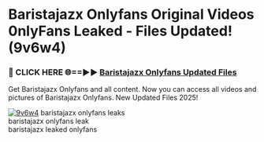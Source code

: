 # Baristajazx Onlyfans Original Videos 0nlyFans Leaked - Files Updated! (9v6w4)

<h3>🔴 CLICK HERE 🌐==►► <a href="https://tinyurl.com/3hn5wdd3" rel="nofollow">Baristajazx Onlyfans Updated Files</a></h3>

Get Baristajazx Onlyfans and all content. Now you can access all videos and pictures of Baristajazx Onlyfans. New Updated Files 2025!

[![9v6w4](https://i.imgur.com/4HnBqBT.gif)](https://tinyurl.com/3hn5wdd3)
baristajazx onlyfans leaks<br>
baristajazx onlyfans leak<br>
baristajazx leaked onlyfans